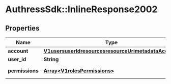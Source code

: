 # AuthressSdk::InlineResponse2002

## Properties
Name | Type | Description | Notes
------------ | ------------- | ------------- | -------------
**account** | [**V1usersuserIdresourcesresourceUrimetadataAccount**](V1usersuserIdresourcesresourceUrimetadataAccount.md) |  | [optional] 
**user_id** | **String** |  | 
**permissions** | [**Array&lt;V1rolesPermissions&gt;**](V1rolesPermissions.md) | A list of the permissions | 

